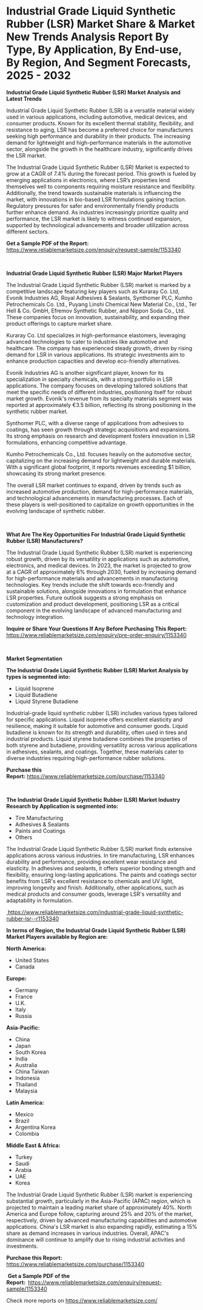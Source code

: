 <p><h1>Industrial Grade Liquid Synthetic Rubber (LSR) Market Share & Market New Trends Analysis Report By Type, By Application, By End-use, By Region, And Segment Forecasts, 2025 - 2032</h1></p><p><strong>Industrial Grade Liquid Synthetic Rubber (LSR) Market Analysis and Latest Trends</strong></p>
<p><p>Industrial Grade Liquid Synthetic Rubber (LSR) is a versatile material widely used in various applications, including automotive, medical devices, and consumer products. Known for its excellent thermal stability, flexibility, and resistance to aging, LSR has become a preferred choice for manufacturers seeking high performance and durability in their products. The increasing demand for lightweight and high-performance materials in the automotive sector, alongside the growth in the healthcare industry, significantly drives the LSR market.</p><p>The Industrial Grade Liquid Synthetic Rubber (LSR) Market is expected to grow at a CAGR of 7.4% during the forecast period. This growth is fueled by emerging applications in electronics, where LSR’s properties lend themselves well to components requiring moisture resistance and flexibility. Additionally, the trend towards sustainable materials is influencing the market, with innovations in bio-based LSR formulations gaining traction. Regulatory pressures for safer and environmentally friendly products further enhance demand. As industries increasingly prioritize quality and performance, the LSR market is likely to witness continued expansion, supported by technological advancements and broader utilization across different sectors.</p></p>
<p><strong>Get a Sample PDF of the Report:&nbsp;</strong> <a href="https://www.reliablemarketsize.com/enquiry/request-sample/1153340?utm_campaign=3198&utm_medium=2&utm_source=Github&utm_content=ia&utm_term=04042025&utm_id=industrial-grade-liquid-synthetic-rubber-lsr">https://www.reliablemarketsize.com/enquiry/request-sample/1153340</a></p>
<p>&nbsp;</p>
<p><strong>Industrial Grade Liquid Synthetic Rubber (LSR) Major Market Players</strong></p>
<p><p>The Industrial Grade Liquid Synthetic Rubber (LSR) market is marked by a competitive landscape featuring key players such as Kuraray Co. Ltd, Evonik Industries AG, Royal Adhesives & Sealants, Synthomer PLC, Kumho Petrochemicals Co. Ltd., Puyang Linshi Chemical New Material Co., Ltd., Ter Hell & Co. GmbH, Efremov Synthetic Rubber, and Nippon Soda Co., Ltd. These companies focus on innovation, sustainability, and expanding their product offerings to capture market share.</p><p>Kuraray Co. Ltd specializes in high-performance elastomers, leveraging advanced technologies to cater to industries like automotive and healthcare. The company has experienced steady growth, driven by rising demand for LSR in various applications. Its strategic investments aim to enhance production capacities and develop eco-friendly alternatives.</p><p>Evonik Industries AG is another significant player, known for its specialization in specialty chemicals, with a strong portfolio in LSR applications. The company focuses on developing tailored solutions that meet the specific needs of different industries, positioning itself for robust market growth. Evonik's revenue from its specialty materials segment was reported at approximately €3.5 billion, reflecting its strong positioning in the synthetic rubber market.</p><p>Synthomer PLC, with a diverse range of applications from adhesives to coatings, has seen growth through strategic acquisitions and expansions. Its strong emphasis on research and development fosters innovation in LSR formulations, enhancing competitive advantage.</p><p>Kumho Petrochemicals Co., Ltd. focuses heavily on the automotive sector, capitalizing on the increasing demand for lightweight and durable materials. With a significant global footprint, it reports revenues exceeding $1 billion, showcasing its strong market presence.</p><p>The overall LSR market continues to expand, driven by trends such as increased automotive production, demand for high-performance materials, and technological advancements in manufacturing processes. Each of these players is well-positioned to capitalize on growth opportunities in the evolving landscape of synthetic rubber.</p></p>
<p>&nbsp;</p>
<p><strong>What Are The Key Opportunities For Industrial Grade Liquid Synthetic Rubber (LSR) Manufacturers?</strong></p>
<p><p>The Industrial Grade Liquid Synthetic Rubber (LSR) market is experiencing robust growth, driven by its versatility in applications such as automotive, electronics, and medical devices. In 2023, the market is projected to grow at a CAGR of approximately 6% through 2030, fueled by increasing demand for high-performance materials and advancements in manufacturing technologies. Key trends include the shift towards eco-friendly and sustainable solutions, alongside innovations in formulation that enhance LSR properties. Future outlook suggests a strong emphasis on customization and product development, positioning LSR as a critical component in the evolving landscape of advanced manufacturing and technology integration.</p></p>
<p><strong>Inquire or Share Your Questions If Any Before Purchasing This Report:</strong> <a href="https://www.reliablemarketsize.com/enquiry/pre-order-enquiry/1153340?utm_campaign=3198&utm_medium=2&utm_source=Github&utm_content=ia&utm_term=04042025&utm_id=industrial-grade-liquid-synthetic-rubber-lsr">https://www.reliablemarketsize.com/enquiry/pre-order-enquiry/1153340</a></p>
<p>&nbsp;</p>
<p><strong>Market Segmentation</strong></p>
<p><strong>The Industrial Grade Liquid Synthetic Rubber (LSR) Market Analysis by types is segmented into:</strong></p>
<p><ul><li>Liquid Isoprene</li><li>Liquid Butadiene</li><li>Liquid Styrene Butadiene</li></ul></p>
<p><p>Industrial-grade liquid synthetic rubber (LSR) includes various types tailored for specific applications. Liquid isoprene offers excellent elasticity and resilience, making it suitable for automotive and consumer goods. Liquid butadiene is known for its strength and durability, often used in tires and industrial products. Liquid styrene butadiene combines the properties of both styrene and butadiene, providing versatility across various applications in adhesives, sealants, and coatings. Together, these materials cater to diverse industries requiring high-performance rubber solutions.</p></p>
<p><strong>Purchase this Report:&nbsp;</strong><a href="https://www.reliablemarketsize.com/purchase/1153340?utm_campaign=3198&utm_medium=2&utm_source=Github&utm_content=ia&utm_term=04042025&utm_id=industrial-grade-liquid-synthetic-rubber-lsr">https://www.reliablemarketsize.com/purchase/1153340</a></p>
<p>&nbsp;</p>
<p><strong>The Industrial Grade Liquid Synthetic Rubber (LSR) Market Industry Research by Application is segmented into:</strong></p>
<p><ul><li>Tire Manufacturing</li><li>Adhesives & Sealants</li><li>Paints and Coatings</li><li>Others</li></ul></p>
<p><p>The Industrial Grade Liquid Synthetic Rubber (LSR) market finds extensive applications across various industries. In tire manufacturing, LSR enhances durability and performance, providing excellent wear resistance and elasticity. In adhesives and sealants, it offers superior bonding strength and flexibility, ensuring long-lasting applications. The paints and coatings sector benefits from LSR's excellent resistance to chemicals and UV light, improving longevity and finish. Additionally, other applications, such as medical products and consumer goods, leverage LSR's versatility and adaptability in formulation.</p></p>
<p><a href="https://www.reliablemarketsize.com/industrial-grade-liquid-synthetic-rubber-lsr--r1153340?utm_campaign=3198&utm_medium=2&utm_source=Github&utm_content=ia&utm_term=04042025&utm_id=industrial-grade-liquid-synthetic-rubber-lsr">&nbsp;https://www.reliablemarketsize.com/industrial-grade-liquid-synthetic-rubber-lsr--r1153340</a></p>
<p><strong>In terms of Region, the Industrial Grade Liquid Synthetic Rubber (LSR) Market Players available by Region are:</strong></p>
<p>
    <p> <strong> North America: </strong>
        <ul>
            <li>United States</li>
            <li>Canada</li>
        </ul>
        </p> 
    <p> <strong> Europe: </strong>
        <ul>
            <li>Germany</li>
            <li>France</li>
            <li>U.K.</li>
            <li>Italy</li>
            <li>Russia</li>
        </ul>
        </p> 
    <p> <strong> Asia-Pacific: </strong>
        <ul>
            <li>China</li>
            <li>Japan</li>
            <li>South Korea</li>
            <li>India</li>
            <li>Australia</li>
            <li>China Taiwan</li>
            <li>Indonesia</li>
            <li>Thailand</li>
            <li>Malaysia</li>
        </ul>
        </p> 
    <p> <strong> Latin America: </strong>
        <ul>
            <li>Mexico</li>
            <li>Brazil</li>
            <li>Argentina Korea</li>
            <li>Colombia</li>
        </ul>
        </p> 
    <p> <strong> Middle East & Africa: </strong>
        <ul>
            <li>Turkey</li>
            <li>Saudi</li>
            <li>Arabia</li>
            <li>UAE</li>
            <li>Korea</li>
        </ul>
    </p>
    </p>
<p><p>The Industrial Grade Liquid Synthetic Rubber (LSR) market is experiencing substantial growth, particularly in the Asia-Pacific (APAC) region, which is projected to maintain a leading market share of approximately 40%. North America and Europe follow, capturing around 25% and 20% of the market, respectively, driven by advanced manufacturing capabilities and automotive applications. China's LSR market is also expanding rapidly, estimating a 15% share as demand increases in various industries. Overall, APAC's dominance will continue to amplify due to rising industrial activities and investments.</p></p>
<p><strong>Purchase this Report: </strong><a href="https://www.reliablemarketsize.com/purchase/1153340?utm_campaign=3198&utm_medium=2&utm_source=Github&utm_content=ia&utm_term=04042025&utm_id=industrial-grade-liquid-synthetic-rubber-lsr">https://www.reliablemarketsize.com/purchase/1153340</a></p>
<p>&nbsp;<strong>Get a Sample PDF of the Report:&nbsp;&nbsp;</strong><a href="https://www.reliablemarketsize.com/enquiry/request-sample/1153340?utm_campaign=3198&utm_medium=2&utm_source=Github&utm_content=ia&utm_term=04042025&utm_id=industrial-grade-liquid-synthetic-rubber-lsr">https://www.reliablemarketsize.com/enquiry/request-sample/1153340</a></p>
<p><strong></strong></p>
<p>Check more reports on <a href="https://www.reliablemarketsize.com/?utm_campaign=3198&utm_medium=2&utm_source=Github&utm_content=ia&utm_term=04042025&utm_id=industrial-grade-liquid-synthetic-rubber-lsr">https://www.reliablemarketsize.com/</a></p>